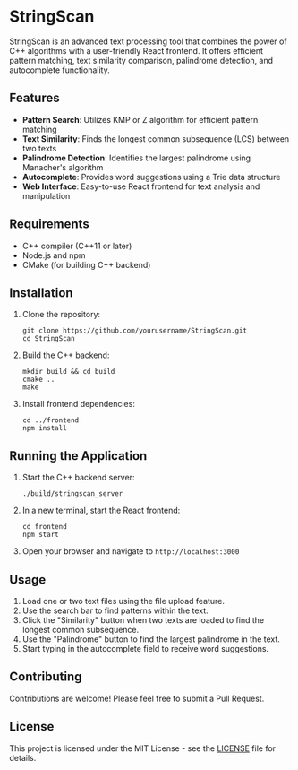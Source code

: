 # StringScan

StringScan is an advanced text processing tool that combines the power of C++ algorithms with a user-friendly React frontend. It offers efficient pattern matching, text similarity comparison, palindrome detection, and autocomplete functionality.

## Features

- **Pattern Search**: Utilizes KMP or Z algorithm for efficient pattern matching
- **Text Similarity**: Finds the longest common subsequence (LCS) between two texts
- **Palindrome Detection**: Identifies the largest palindrome using Manacher's algorithm
- **Autocomplete**: Provides word suggestions using a Trie data structure
- **Web Interface**: Easy-to-use React frontend for text analysis and manipulation

## Requirements

- C++ compiler (C++11 or later)
- Node.js and npm
- CMake (for building C++ backend)

## Installation

1. Clone the repository:
   ```
   git clone https://github.com/yourusername/StringScan.git
   cd StringScan
   ```

2. Build the C++ backend:
   ```
   mkdir build && cd build
   cmake ..
   make
   ```

3. Install frontend dependencies:
   ```
   cd ../frontend
   npm install
   ```

## Running the Application

1. Start the C++ backend server:
   ```
   ./build/stringscan_server
   ```

2. In a new terminal, start the React frontend:
   ```
   cd frontend
   npm start
   ```

3. Open your browser and navigate to `http://localhost:3000`

## Usage

1. Load one or two text files using the file upload feature.
2. Use the search bar to find patterns within the text.
3. Click the "Similarity" button when two texts are loaded to find the longest common subsequence.
4. Use the "Palindrome" button to find the largest palindrome in the text.
5. Start typing in the autocomplete field to receive word suggestions.

## Contributing

Contributions are welcome! Please feel free to submit a Pull Request.

## License

This project is licensed under the MIT License - see the [LICENSE](LICENSE) file for details.
